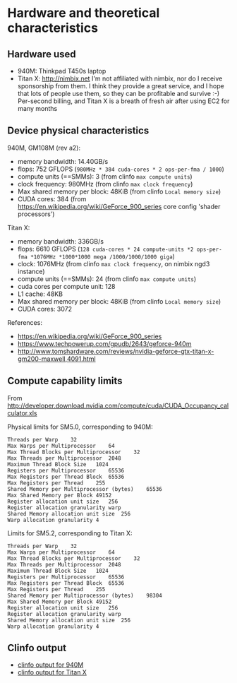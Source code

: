 # Hardware and theoretical characteristics

## Hardware used

- 940M: Thinkpad T450s laptop
- Titan X: http://nimbix.net  I'm not affiliated with nimbix, nor do I receive sponsorship from them.  I think they provide a great service, and I hope that lots of people use them, so they can be profitable and survive :-)  Per-second billing, and Titan X is a breath of fresh air after using EC2 for many months

## Device physical characteristics

940M, GM108M (rev a2):
- memory bandwidth: 14.40GB/s
- flops: 752 GFLOPS (`980MHz * 384 cuda-cores * 2 ops-per-fma / 1000`)
- compute units (==SMMs): 3  (from clinfo `max compute units`)
- clock frequency: 980MHz (from clinfo `max clock frequency`)
- Max shared memory per block: 48KiB  (from clinfo `Local memory size`)
- CUDA cores: 384 (from https://en.wikipedia.org/wiki/GeForce_900_series core config 'shader processors')

Titan X:
- memory bandwidth: 336GB/s
- flops: 6610 GFLOPS (`128 cuda-cores * 24 compute-units *2 ops-per-fma *1076MHz *1000*1000 mega /1000/1000/1000 giga`)
- clock: 1076MHz (from clinfo `max clock frequency`, on nimbix ngd3 instance)
- compute units (==SMMs): 24  (from clinfo `max compute units`)
- cuda cores per compute unit: 128
- L1 cache: 48KB
- Max shared memory per block: 48KiB  (from clinfo `Local memory size`)
- CUDA cores: 3072

References:
- https://en.wikipedia.org/wiki/GeForce_900_series
- https://www.techpowerup.com/gpudb/2643/geforce-940m
- http://www.tomshardware.com/reviews/nvidia-geforce-gtx-titan-x-gm200-maxwell,4091.html

## Compute capability limits

From http://developer.download.nvidia.com/compute/cuda/CUDA_Occupancy_calculator.xls

Physical limits for SM5.0, corresponding to 940M:
```
Threads per Warp	32
Max Warps per Multiprocessor	64
Max Thread Blocks per Multiprocessor	32
Max Threads per Multiprocessor	2048
Maximum Thread Block Size	1024
Registers per Multiprocessor	65536
Max Registers per Thread Block	65536
Max Registers per Thread	255
Shared Memory per Multiprocessor (bytes)	65536
Max Shared Memory per Block	49152
Register allocation unit size	256
Register allocation granularity	warp
Shared Memory allocation unit size	256
Warp allocation granularity	4
```

Limits for SM5.2, corresponding to Titan X:
```
Threads per Warp	32
Max Warps per Multiprocessor	64
Max Thread Blocks per Multiprocessor	32
Max Threads per Multiprocessor	2048
Maximum Thread Block Size	1024
Registers per Multiprocessor	65536
Max Registers per Thread Block	65536
Max Registers per Thread	255
Shared Memory per Multiprocessor (bytes)	98304
Max Shared Memory per Block	49152
Register allocation unit size	256
Register allocation granularity	warp
Shared Memory allocation unit size	256
Warp allocation granularity	4
```

## Clinfo output

- [clinfo output for 940M](results/clinfo_940m.md)
- [clinfo output for Titan X](results/clinfo_titanx.md)

